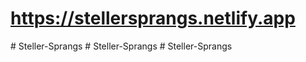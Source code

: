 

https://stellersprangs.netlify.app
=
#   S t e l l e r - S p r a n g s  
 #   S t e l l e r - S p r a n g s  
 #   S t e l l e r - S p r a n g s  
 